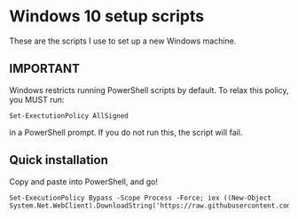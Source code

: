 # Windows 10 setup scripts

These are the scripts I use to set up a new Windows machine.

## IMPORTANT

Windows restricts running PowerShell scripts by default. To relax this policy, you MUST run:

	Set-ExectutionPolicy AllSigned

in a PowerShell prompt. If you do not run this, the script will fail.

## Quick installation

Copy and paste into PowerShell, and go!

	Set-ExecutionPolicy Bypass -Scope Process -Force; iex ((New-Object System.Net.WebClient).DownloadString('https://raw.githubusercontent.com/ideaman924/windows_setup/master/setup.ps1'))
